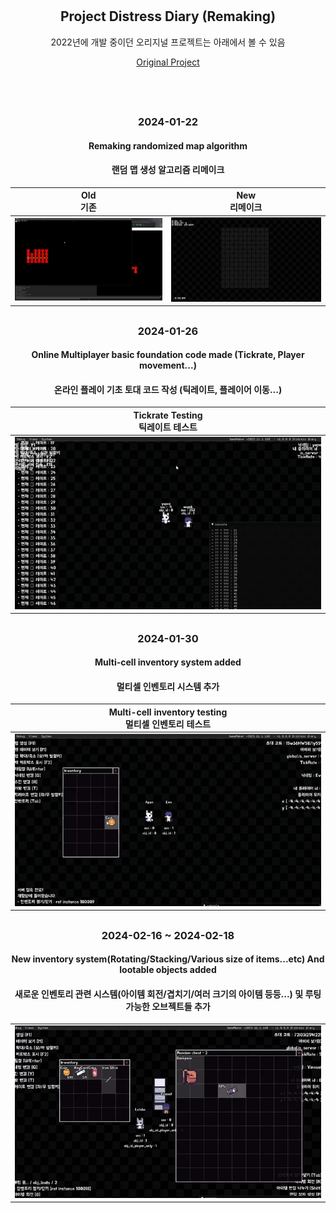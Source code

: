 <div align = "center">

#

## Project Distress Diary (Remaking)


2022년에 개발 중이던 오리지널 프로젝트는 아래에서 볼 수 있음

<a href = "https://github.com/ABER1047/Distress_diary_multiplayer"> Original Project </a>

</br></br>

##

### 2024-01-22

#### Remaking randomized map algorithm
#### 랜덤 맵 생성 알고리즘 리메이크

|Old</br>기존|New</br>리메이크|
|---|---|
|<img src = "imgs/old random map algorithm.gif"></img>|<img src = "imgs/distress diary remake random map algorithm.gif">|


##

### 2024-01-26

#### Online Multiplayer basic foundation code made (Tickrate, Player movement...)
#### 온라인 플레이 기초 토대 코드 작성 (틱레이트, 플레이어 이동...)

|Tickrate Testing</br>틱레이트 테스트|
|---|
|<img src = "imgs/multiplayer test.gif"></img>|


##

### 2024-01-30

#### Multi-cell inventory system added
#### 멀티셀 인벤토리 시스템 추가

|Multi-cell inventory testing</br>멀티셀 인벤토리 테스트|
|---|
|<img src = "imgs/inventory_system.gif"></img>|



##

### 2024-02-16 ~ 2024-02-18

#### New inventory system(Rotating/Stacking/Various size of items...etc) And lootable objects added

#### 새로운 인벤토리 관련 시스템(아이템 회전/겹치기/여러 크기의 아이템 등등...) 및 루팅 가능한 오브젝트들 추가

||
|---|
|<img src = "imgs/multicell stacking rotating.gif"></img>|


</div>
